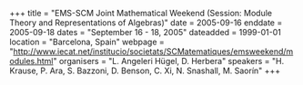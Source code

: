 +++
title = "EMS-SCM Joint Mathematical Weekend (Session: Module Theory and Representations of Algebras)"
date = 2005-09-16
enddate = 2005-09-18
dates = "September 16 - 18, 2005"
dateadded = 1999-01-01
location = "Barcelona, Spain"
webpage = "http://www.iecat.net/institucio/societats/SCMatematiques/emsweekend/modules.html"
organisers = "L. Angeleri Hügel, D. Herbera"
speakers = "H. Krause, P. Ara, S. Bazzoni, D. Benson, C. Xi, N. Snashall, M. Saorín"
+++
